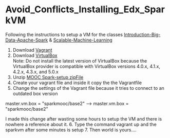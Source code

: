 # Avoid_Conflicts_Installing_Edx_SparkVM

Following the instructions to setup a VM for the classes <a href="https://www.edx.org/course/introduction-big-data-apache-spark-uc-berkeleyx-cs100-1x">Introduction-Big-Data-Apache-Spark</a> & <a href="https://www.edx.org/course/scalable-machine-learning-uc-berkeleyx-cs190-1x">Scalable-Machine-Learning</a> 

1. Download <a href="https://www.vagrantup.com/downloads.html">Vagrant</a> 
2. Download <a href="https://www.virtualbox.org/wiki/Downloads">VirtualBox</a>  
Note: Do not install the latest version of VirtualBox because the VirtualBox provider is compatible with VirtualBox versions 4.0.x, 4.1.x, 4.2.x, 4.3.x, and 5.0.x
3. Unzip <a href="https://github.com/spark-mooc/mooc-setup">MOOC Spark-setup zipFile</a>
4. Create your vagrant file and inside it copy the the Vagrantfile 
5. Change the settings of the Vagrant file because it tries to connect to an outdated box version 

master.vm.box = "sparkmooc/base2" --> master.vm.box = "sparkmooc/base2"

I made this change after wasting some hours to setup the VM and there is nowhere a reference about it.                   6. Type the command vagrant up and the sparkvm after some minutes is setup
7. Then world is yours....

